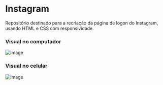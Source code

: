 # Instagram
Repositório destinado para a recriação da página de logon do Instagram, usando HTML e CSS com responsividade.

### Visual no computador
![image](https://user-images.githubusercontent.com/87674883/173449198-1eb549a2-36b9-4cd5-aa9d-6bc977fc21a4.png)

### Visual no celular
![image](https://user-images.githubusercontent.com/87674883/173449277-5c26de3a-0fbb-4e9a-8209-9466a22f17fe.png)

